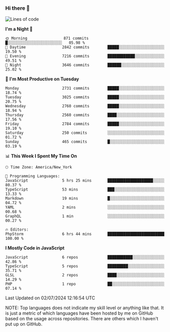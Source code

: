 ### Hi there 👋

<!--
**LynxJinxxy/LynxJinxxy** is a ✨ _special_ ✨ repository because its `README.md` (this file) appears on your GitHub profile.

Here are some ideas to get you started:

- 🔭 I’m currently working on ...
- 🌱 I’m currently learning ...
- 👯 I’m looking to collaborate on ...
- 🤔 I’m looking for help with ...
- 💬 Ask me about ...
- 📫 How to reach me: ...
- 😄 Pronouns: ...
- ⚡ Fun fact: ...
-->

<!--START_SECTION:waka-->
![Lines of code](https://img.shields.io/badge/From%20Hello%20World%20I%27ve%20Written-31.8%20million%20lines%20of%20code-blue)

**I'm a Night 🦉** 

```text
🌞 Morning                871 commits         █░░░░░░░░░░░░░░░░░░░░░░░░   05.98 % 
🌆 Daytime                2842 commits        █████░░░░░░░░░░░░░░░░░░░░   19.50 % 
🌃 Evening                7216 commits        ████████████░░░░░░░░░░░░░   49.51 % 
🌙 Night                  3646 commits        ██████░░░░░░░░░░░░░░░░░░░   25.02 % 
```
📅 **I'm Most Productive on Tuesday** 

```text
Monday                   2731 commits        █████░░░░░░░░░░░░░░░░░░░░   18.74 % 
Tuesday                  3025 commits        █████░░░░░░░░░░░░░░░░░░░░   20.75 % 
Wednesday                2760 commits        █████░░░░░░░░░░░░░░░░░░░░   18.94 % 
Thursday                 2560 commits        ████░░░░░░░░░░░░░░░░░░░░░   17.56 % 
Friday                   2784 commits        █████░░░░░░░░░░░░░░░░░░░░   19.10 % 
Saturday                 250 commits         ░░░░░░░░░░░░░░░░░░░░░░░░░   01.72 % 
Sunday                   465 commits         █░░░░░░░░░░░░░░░░░░░░░░░░   03.19 % 
```


📊 **This Week I Spent My Time On** 

```text
🕑︎ Time Zone: America/New_York

💬 Programming Languages: 
JavaScript               5 hrs 25 mins       ████████████████████░░░░░   80.37 % 
TypeScript               53 mins             ███░░░░░░░░░░░░░░░░░░░░░░   13.33 % 
Markdown                 19 mins             █░░░░░░░░░░░░░░░░░░░░░░░░   04.72 % 
YAML                     2 mins              ░░░░░░░░░░░░░░░░░░░░░░░░░   00.68 % 
GraphQL                  1 min               ░░░░░░░░░░░░░░░░░░░░░░░░░   00.27 % 

🔥 Editors: 
PhpStorm                 6 hrs 44 mins       █████████████████████████   100.00 % 
```

**I Mostly Code in JavaScript** 

```text
JavaScript               6 repos             ███████████░░░░░░░░░░░░░░   42.86 % 
TypeScript               5 repos             █████████░░░░░░░░░░░░░░░░   35.71 % 
GLSL                     2 repos             ████░░░░░░░░░░░░░░░░░░░░░   14.29 % 
PHP                      1 repo              ██░░░░░░░░░░░░░░░░░░░░░░░   07.14 % 
```




 Last Updated on 02/07/2024 12:16:54 UTC
<!--END_SECTION:waka-->
NOTE: Top languages does not indicate my skill level or anything like that. It is just a metric of which languages have been hosted by me on GitHub based on the usage across repositories. There are others which I haven't put up on GitHub.
